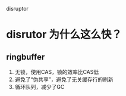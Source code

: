 disruptor

# disrutor 为什么这么快？


## ringbuffer 

1. 无锁，使用CAS，锁的效率比CAS低
2. 避免了“伪共享”，避免了无关缓存行的刷新
3. 循环队列，减少了GC

